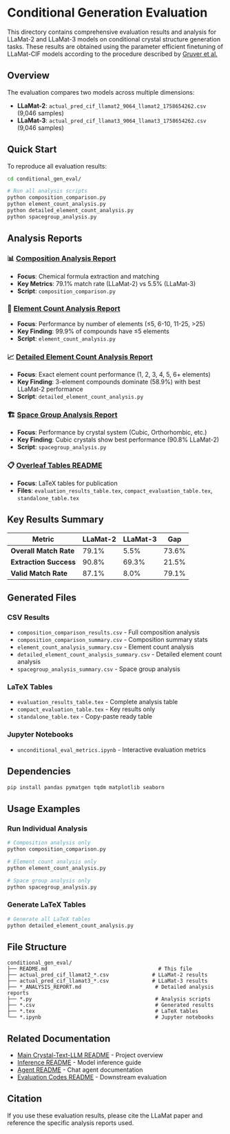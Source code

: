 # Conditional Generation Evaluation

This directory contains comprehensive evaluation results and analysis for LLaMat-2 and LLaMat-3 models on conditional crystal structure generation tasks. These results are obtained using the parameter efficient finetuning of LLaMat-CIF models according to the procedure described by [Gruver et al.](https://github.com/facebookresearch/crystal-text-llm)

## Overview

The evaluation compares two models across multiple dimensions:
- **LLaMat-2**: `actual_pred_cif_llamat2_9064_llamat2_1758654262.csv` (9,046 samples)
- **LLaMat-3**: `actual_pred_cif_llamat3_9064_llamat3_1758654262.csv` (9,046 samples)

## Quick Start

To reproduce all evaluation results:

```bash
cd conditional_gen_eval/

# Run all analysis scripts
python composition_comparison.py
python element_count_analysis.py
python detailed_element_count_analysis.py
python spacegroup_analysis.py
```

## Analysis Reports

### 📊 [Composition Analysis Report](COMPOSITION_ANALYSIS_REPORT.md)
- **Focus**: Chemical formula extraction and matching
- **Key Metrics**: 79.1% match rate (LLaMat-2) vs 5.5% (LLaMat-3)
- **Script**: `composition_comparison.py`

### 🔢 [Element Count Analysis Report](ELEMENT_COUNT_ANALYSIS_REPORT.md)
- **Focus**: Performance by number of elements (≤5, 6-10, 11-25, >25)
- **Key Finding**: 99.9% of compounds have ≤5 elements
- **Script**: `element_count_analysis.py`

### 📈 [Detailed Element Count Analysis Report](DETAILED_ELEMENT_COUNT_ANALYSIS_REPORT.md)
- **Focus**: Exact element count performance (1, 2, 3, 4, 5, 6+ elements)
- **Key Finding**: 3-element compounds dominate (58.9%) with best LLaMat-2 performance
- **Script**: `detailed_element_count_analysis.py`

### 🏗️ [Space Group Analysis Report](SPACEGROUP_ANALYSIS_REPORT.md)
- **Focus**: Performance by crystal system (Cubic, Orthorhombic, etc.)
- **Key Finding**: Cubic crystals show best performance (90.8% LLaMat-2)
- **Script**: `spacegroup_analysis.py`

### 📋 [Overleaf Tables README](OVERLEAF_TABLES_README.md)
- **Focus**: LaTeX tables for publication
- **Files**: `evaluation_results_table.tex`, `compact_evaluation_table.tex`, `standalone_table.tex`

## Key Results Summary

| Metric | LLaMat-2 | LLaMat-3 | Gap |
|--------|----------|----------|-----|
| **Overall Match Rate** | 79.1% | 5.5% | 73.6% |
| **Extraction Success** | 90.8% | 69.3% | 21.5% |
| **Valid Match Rate** | 87.1% | 8.0% | 79.1% |

## Generated Files

### CSV Results
- `composition_comparison_results.csv` - Full composition analysis
- `composition_comparison_summary.csv` - Composition summary stats
- `element_count_analysis_summary.csv` - Element count analysis
- `detailed_element_count_analysis_summary.csv` - Detailed element count analysis
- `spacegroup_analysis_summary.csv` - Space group analysis

### LaTeX Tables
- `evaluation_results_table.tex` - Complete analysis table
- `compact_evaluation_table.tex` - Key results only
- `standalone_table.tex` - Copy-paste ready table

### Jupyter Notebooks
- `unconditional_eval_metrics.ipynb` - Interactive evaluation metrics

## Dependencies

```bash
pip install pandas pymatgen tqdm matplotlib seaborn
```

## Usage Examples

### Run Individual Analysis
```bash
# Composition analysis only
python composition_comparison.py

# Element count analysis only  
python element_count_analysis.py

# Space group analysis only
python spacegroup_analysis.py
```

### Generate LaTeX Tables
```bash
# Generate all LaTeX tables
python detailed_element_count_analysis.py
```

## File Structure

```
conditional_gen_eval/
├── README.md                                    # This file
├── actual_pred_cif_llamat2_*.csv              # LLaMat-2 results
├── actual_pred_cif_llamat3_*.csv              # LLaMat-3 results
├── *_ANALYSIS_REPORT.md                        # Detailed analysis reports
├── *.py                                        # Analysis scripts
├── *.csv                                       # Generated results
├── *.tex                                       # LaTeX tables
└── *.ipynb                                     # Jupyter notebooks
```

## Related Documentation

- [Main Crystal-Text-LLM README](../README.md) - Project overview
- [Inference README](../README_inference.md) - Model inference guide
- [Agent README](../../../agent/README.md) - Chat agent documentation
- [Evaluation Codes README](../../../evaluation_codes/README.md) - Downstream evaluation

## Citation

If you use these evaluation results, please cite the LLaMat paper and reference the specific analysis reports used.
